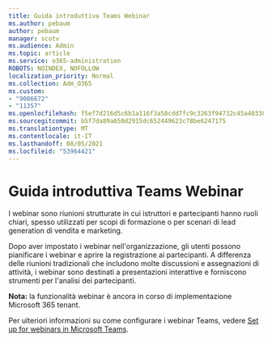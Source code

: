 ```yaml
---
title: Guida introduttiva Teams Webinar
ms.author: pebaum
author: pebaum
manager: scotv
ms.audience: Admin
ms.topic: article
ms.service: o365-administration
ROBOTS: NOINDEX, NOFOLLOW
localization_priority: Normal
ms.collection: Adm_O365
ms.custom:
- "9006672"
- "11357"
ms.openlocfilehash: f5ef7d216d5c6b1a116f3a58cdd7fc9c3263f94732c45a403381b987381be37b
ms.sourcegitcommit: b5f7da89a650d2915dc652449623c78be6247175
ms.translationtype: MT
ms.contentlocale: it-IT
ms.lasthandoff: 08/05/2021
ms.locfileid: "53964421"
---
```

# <a name="getting-started-with-teams-webinars"></a>Guida introduttiva Teams Webinar

I webinar sono riunioni strutturate in cui istruttori e partecipanti hanno ruoli chiari, spesso utilizzati per scopi di formazione o per scenari di lead generation di vendita e marketing.

Dopo aver impostato i webinar nell'organizzazione, gli utenti possono pianificare i webinar e aprire la registrazione ai partecipanti. A differenza delle riunioni tradizionali che includono molte discussioni e assegnazioni di attività, i webinar sono destinati a presentazioni interattive e forniscono strumenti per l'analisi dei partecipanti.

**Nota:** la funzionalità webinar è ancora in corso di implementazione Microsoft 365 tenant. 

Per ulteriori informazioni su come configurare i webinar Teams, vedere [Set up for webinars in Microsoft Teams](/microsoftteams/set-up-webinars).